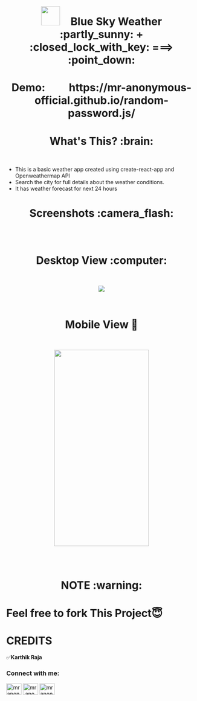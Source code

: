 <h1 align="center"><img src="https://user-images.githubusercontent.com/64122408/101315587-dc6c8180-3880-11eb-8616-75ab507df137.png" height=50px width=50px>&emsp;Blue Sky Weather   :partly_sunny:    +    :closed_lock_with_key:    ===>   :point_down:    </h1>
<h1 align="center">Demo:&emsp;&emsp;   https://mr-anonymous-official.github.io/random-password.js/  </h1>

<h1 align="center"><b>What's This? :brain:</b></h1>
<br/>

* This is a basic weather app created using create-react-app and Openweathermap API
* Search the city for full details about the weather conditions.
* It has weather forecast for next 24 hours

<h1 align="center"><b>Screenshots :camera_flash:</b></h1>

<br/>
<br/>
<h1 align="center"><b>Desktop View :computer:</b></h1>

<br/>

<p align="center"><img src="https://user-images.githubusercontent.com/64122408/101349467-6a616000-38b3-11eb-8b8f-a89ad5739b6a.gif"/> </p>

<br/>

<h1 align="center"><b>Mobile View 📱</b></h1>

<br/>

<p align="center"><img src="https://user-images.githubusercontent.com/64122408/101349845-f1163d00-38b3-11eb-81dc-72ad0b166b9e.gif" width="250px" height="520px"/> </p>

<br/>
<br/>

<h1 align="center"><b>NOTE :warning:</b></h1>


# Feel free to fork This Project😇


# CREDITS  
:white_check_mark:**Karthik Raja**
<p align="left">  
<h3 align="left">Connect with me:</h3>  
<a href="https://twitter.com/mranonymousofcl" target="blank"><img align="center" src="https://cdn.jsdelivr.net/npm/simple-icons@3.0.1/icons/twitter.svg" alt="mranonymousofcl" height="30" width="40" /></a>  
<a href="https://instagram.com/mr.anonymous_official" target="blank"><img align="center" src="https://cdn.jsdelivr.net/npm/simple-icons@3.0.1/icons/instagram.svg" alt="mr.anonymous_official" height="30" width="40" /></a>  
<a href="https://discord.com/channels/mr_anonymous_2001#4770" target="blank"><img align="center" src="https://cdn.jsdelivr.net/npm/simple-icons@3.0.1/icons/discord.svg" alt="mranonymousofcl" height="30" width="40" /></a>
</p>  
